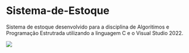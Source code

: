 <h1>Sistema-de-Estoque</h1>

Sistema de estoque desenvolvido para a disciplina de Algoritimos e Programação Estrutrada utilizando a linguagem C e o Visual Studio 2022.

<img src="https://i.imgur.com/VLRJ1Xl.png">
